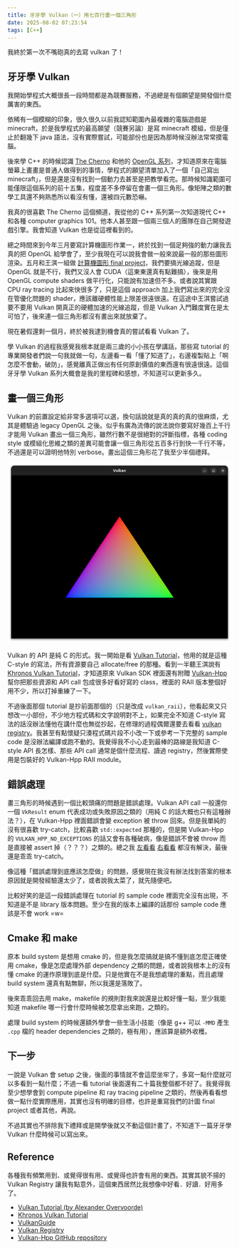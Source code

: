 ```yaml
---
title: 牙牙學 Vulkan（一）用七百行畫一個三角形
date: 2025-08-02 07:23:54
tags: [C++]
---
```


我終於第一次不嘴砲真的去寫 vulkan 了！

## 牙牙學 Vulkan

我開始學程式大概很長一段時間都是為競賽服務，不過總是有個願望是開發個什麼厲害的東西。

依稀有一個模糊的印象，很久很久以前我認知範圍內最複雜的電腦遊戲是 minecraft，於是我學程式的最高願望（競賽另論）是寫 minecraft 模組，但是僅止於翻幾下 java 語法，沒有實際嘗試，可能部份也是因為那時候沒辦法常常摸電腦。

後來學 C++ 的時候認識 [The Cherno](https://www.youtube.com/@TheCherno) 和他的 [OpenGL 系列](https://www.youtube.com/playlist?list=PLlrATfBNZ98foTJPJ_Ev03o2oq3-GGOS2)，才知道原來在電腦螢幕上畫畫是普通人做得到的事情，學程式的願望清單加入了一個「自己寫出 minecraft」，但是還是沒有找到一個動力去甚至是把教學看完。那時候知識範圍可能僅限這個系列的前十五集，程度差不多停留在會畫一個三角形。像矩陣之類的數學工具還不夠熟悉所以看沒有懂，還被四元數恐嚇。

我真的很喜歡 The Cherno 這個頻道，我從他的 C++ 系列第一次知道現代 C++ 和各種 computer graphics 101。他本人甚至跟一個兩三個人的團隊在自己開發遊戲引擎。我會知道 Vulkan 也是從這裡看到的。

總之時間來到今年三月要寫計算機圖形作業一，終於找到一個足夠強的動力讓我去真的把 OpenGL 給學會了，至少我現在可以說我會做一般來說最一般的那些圖形渲染。五月和王淇一組做 [計算機圖形 final project](https://github.com/littlecube8152/icg-term-project)，我們要搞光線追蹤，但是 OpenGL 就是不行，我們又沒人會 CUDA（這東東還真有點難搞），後來是用 OpenGL compute shaders 做平行化，只能說有加速但不多。或者說其實跟 CPU ray tracing 比起來快很多了，只是這個 approach 加上我們寫出來的完全沒在管優化問題的 shader，應該離硬體性能上限差很遠很遠。在這途中王淇嘗試過要不要用 Vulkan 開真正的硬體加速的光線追蹤，但是 Vulkan 入門難度實在是太可怕了，後來連一個三角形都沒有畫出來就放棄了。

現在暑假還剩一個月，終於被我逮到機會真的嘗試看看 Vulkan 了。

學 Vulkan 的過程我感覺我根本就是兩三歲的小小孩在學講話，那些寫 tutorial 的專業開發者們說一句我就做一句，左邊看一看「懂了知道了」，右邊複製貼上「啊怎麼不會動，破防」，感覺離真正做出有任何原創價值的東西還有很遠很遠。這個牙牙學 Vulkan 系列大概會是我的里程碑和感想，不知道可以更新多久。

## 畫一個三角形

Vulkan 的前置設定給非常多選項可以選，換句話說就是真的真的真的很麻煩，尤其是體驗過 legacy OpenGL 之後。似乎有廣為流傳的說法說你要寫好幾百上千行才能用 Vulkan 畫出一個三角形，雖然行數不是很絕對的評斷指標，各種 coding style 或模組化思維之類的差異可能會讓一個三角形從五百多行到快一千行不等，不過還是可以證明他特別 verbose。畫出這個三角形花了我至少半個禮拜。

![](/images/2025-08-vulkan-1-the-triangle.png)

Vulkan 的 API 是純 C 的形式。我一開始是看 [Vulkan Tutorial](https://vulkan-tutorial.com/Introduction)，他用的就是這種 C-style 的寫法，所有資源要自己 allocate/free 的那種。看到一半聽王淇說有 [Khronos Vulkan Tutorial](https://docs.vulkan.org/tutorial/latest/00_Introduction.html)，才知道原來 Vulkan SDK 裡面還有附贈 [Vulkan-Hpp](https://github.com/KhronosGroup/Vulkan-Hpp/tree/main) 幫你把那些資源和 API call 包成很多好看好寫的 class，裡面的 RAII 版本整個好用不少，所以打掉重練了一下。

不過後面那個 tutorial 是抄前面那個的（只是改成 `vulkan_raii`），他看起來又只想改一小部份，不少地方程式碼和文字說明對不上，如果完全不知道 C-style 寫法的話沒辦法懂他在講什麼也無從抄起，在修理的過程偶爾還要去看看 [vulkan registry](https://registry.khronos.org/vulkan/specs/latest/man/html/)。我甚至有點懷疑只湊程式碼片段不小改一下或參考一下完整的 sample code 是沒辦法編譯或跑不動的。我覺得我不小心走到最棒的路線是我知道 C-style API 長怎樣、那些 API call 通常是個什麼流程、讀過 registry，然後實際使用是包裝好的 Vulkan-Hpp RAII module。

## 錯誤處理

畫三角形的時候遇到一個比較頭痛的問題是錯誤處理。Vulkan API call 一般還你一個 `VkResult` enum 代表成功或失敗原因之類的（用純 C 的話大概也只有這種辦法？），在 Vulkan-Hpp 裡面錯誤會變 exception 被 throw 回來。但是我單純的沒有很喜歡 try-catch，比較喜歡 `std::expected` 那種的，但是開 Vulkan-Hpp 的 `VULKAN_HPP_NO_EXCEPTIONS` 的話又會有各種破病，像是錯誤不會被 throw 而是直接被 assert 掉（？？？）之類的。總之我 [左看看](https://github.com/KhronosGroup/Vulkan-Hpp/issues/1498) [右看看](https://github.com/KhronosGroup/Vulkan-Hpp/pull/1474) 都沒有解決，最後還是乖乖 try-catch。

像這種「錯誤處理到底應該怎麼做」的問題，感覺現在我沒有辦法找到答案的根本原因就是開發經驗還太少了，或者說我太菜了，就先隨便吧。

比較好笑的是這一段錯誤處理在 tutorial 的 sample code 裡面完全沒有出現，不知道是不是 library 版本問題。至少在我的版本上編譯的話那份 sample code 應該是不會 work =w=

## Cmake 和 make

原本 build system 是想用 cmake 的，但是我怎麼搞就是搞不懂到底怎麼正確使用 cmake，像是怎麼處理外部 dependency 之類的問題，或者說我根本上的沒有懂 cmake 的運作原理到底是什麼。只是他實在不是我想處理的重點，而且處理 build system 還真有點無聊，所以我還是落敗了。

後來乖乖回去用 make，makefile 的規則對我來說還是比較好懂一點，至少我能知道 makefile 哪一行會什麼時候被怎麼拿出來跑，之類的。

處理 build system 的時候還額外學會一些生活小技能（像是 g++ 可以 `-MMD` 產生 `.cpp` 檔的 header dependencies 之類的，極有用），應該算是額外收穫。

## 下一步

一說是 Vulkan 會 setup 之後，後面的事情就不會這麼坐牢了，多寫一點什麼就可以多看到一點什麼；不過一看 tutorial 後面還有二十篇我整個都不好了。我覺得我至少想學會到 compute pipeline 和 ray tracing pipeline 之類的，然後再看看想做一點什麼實際應用，其實也沒有明確的目標，也許是重寫我們的計圖 final project 或者其他，再說。

不過其實也不排除我下禮拜或是開學後就又不動這個計畫了，不知道下一篇牙牙學 Vulkan 什麼時候可以寫出來。

## Reference

各種我有頻繁用到、或覺得很有用、或覺得也許會有用的東西。其實其貌不揚的 Vulkan Registry 讓我有點意外，這個東西居然比我想像中好看．好讀．好用多了。

- [Vulkan Tutorial (by Alexander Overvoorde)](https://vulkan-tutorial.com/Introduction)
- [Khronos Vulkan Tutorial](https://docs.vulkan.org/tutorial/latest/00_Introduction.html)
- [VulkanGuide](https://vkguide.dev/)
- [Vulkan Registry](https://registry.khronos.org/vulkan/specs/latest/man/html/)
- [Vulkan-Hpp GitHub repository](https://github.com/KhronosGroup/Vulkan-Hpp/tree/main)
